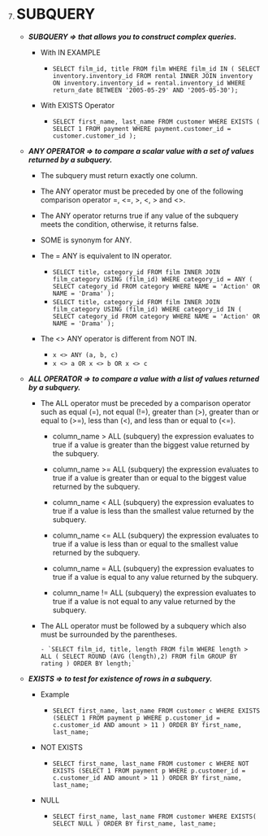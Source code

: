 7.  # SUBQUERY

    -   **_SUBQUERY => that allows you to construct complex queries._**

        -   With IN EXAMPLE

            -   `SELECT film_id, title FROM film WHERE film_id IN ( SELECT inventory.inventory_id FROM rental INNER JOIN inventory ON inventory.inventory_id = rental.inventory_id WHERE return_date BETWEEN '2005-05-29' AND '2005-05-30');`

        -   With EXISTS Operator

            -   `SELECT first_name, last_name FROM customer WHERE EXISTS ( SELECT 1 FROM payment WHERE payment.customer_id = customer.customer_id );`

    -   **_ANY OPERATOR => to compare a scalar value with a set of values returned by a subquery._**

        -   The subquery must return exactly one column.

        -   The ANY operator must be preceded by one of the following comparison
            operator =, <=, >, <, > and <>.

        -   The ANY operator returns true if any value of the subquery meets the
            condition, otherwise, it returns false.

        -   SOME is synonym for ANY.

        -   The = ANY is equivalent to IN operator.

            -   `SELECT title, category_id FROM film INNER JOIN film_category USING (film_id) WHERE category_id = ANY ( SELECT category_id FROM category WHERE NAME = 'Action' OR NAME = 'Drama' );`
            -   `SELECT title, category_id FROM film INNER JOIN film_category USING (film_id) WHERE category_id IN ( SELECT category_id FROM category WHERE NAME = 'Action' OR NAME = 'Drama' );`

        -   The <> ANY operator is different from NOT IN.

            -   `x <> ANY (a, b, c)`
            -   `x <> a OR x <> b OR x <> c`

    -   **_ALL OPERATOR => to compare a value with a list of values returned by a subquery._**

        -   The ALL operator must be preceded by a comparison operator such as
            equal (=), not equal (!=), greater than (>), greater than or equal
            to (>=), less than (<), and less than or equal to (<=).

            -   column_name > ALL (subquery) the expression evaluates to true if
                a value is greater than the biggest value returned by the subquery.

            -   column_name >= ALL (subquery) the expression evaluates to true if
                a value is greater than or equal to the biggest value returned by the subquery.

            -   column_name < ALL (subquery) the expression evaluates to true if
                a value is less than the smallest value returned by the subquery.

            -   column_name <= ALL (subquery) the expression evaluates to true if
                a value is less than or equal to the smallest value returned by the subquery.

            -   column_name = ALL (subquery) the expression evaluates to true if
                a value is equal to any value returned by the subquery.

            -   column_name != ALL (subquery) the expression evaluates to true if
                a value is not equal to any value returned by the subquery.

        -   The ALL operator must be followed by a subquery which also must be
            surrounded by the parentheses.

                - `SELECT film_id, title, length FROM film WHERE length > ALL ( SELECT ROUND (AVG (length),2) FROM film GROUP BY rating ) ORDER BY length;`

    -   **_EXISTS => to test for existence of rows in a subquery._**

        -   Example

            -   `SELECT first_name, last_name FROM customer c WHERE EXISTS (SELECT 1 FROM payment p WHERE p.customer_id = c.customer_id AND amount > 11 ) ORDER BY first_name, last_name;`

        -   NOT EXISTS

            -   `SELECT first_name, last_name FROM customer c WHERE NOT EXISTS (SELECT 1 FROM payment p WHERE p.customer_id = c.customer_id AND amount > 11 ) ORDER BY first_name, last_name;`

        -   NULL

            -   `SELECT first_name, last_name FROM customer WHERE EXISTS( SELECT NULL ) ORDER BY first_name, last_name;`
